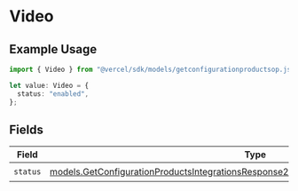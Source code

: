 # Video

## Example Usage

```typescript
import { Video } from "@vercel/sdk/models/getconfigurationproductsop.js";

let value: Video = {
  status: "enabled",
};
```

## Fields

| Field                                                                                                                                                                                    | Type                                                                                                                                                                                     | Required                                                                                                                                                                                 | Description                                                                                                                                                                              |
| ---------------------------------------------------------------------------------------------------------------------------------------------------------------------------------------- | ---------------------------------------------------------------------------------------------------------------------------------------------------------------------------------------- | ---------------------------------------------------------------------------------------------------------------------------------------------------------------------------------------- | ---------------------------------------------------------------------------------------------------------------------------------------------------------------------------------------- |
| `status`                                                                                                                                                                                 | [models.GetConfigurationProductsIntegrationsResponse200ApplicationJSONResponseBodyStatus](../models/getconfigurationproductsintegrationsresponse200applicationjsonresponsebodystatus.md) | :heavy_check_mark:                                                                                                                                                                       | N/A                                                                                                                                                                                      |